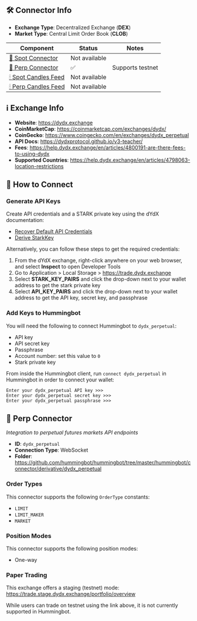 ## 🛠 Connector Info

- **Exchange Type**: Decentralized Exchange (**DEX**)
- **Market Type**: Central Limit Order Book (**CLOB**)

| Component | Status | Notes | 
| --------- | ------ | ----- |
| [🔀 Spot Connector](#spot-connector) | Not available |
| [🔀 Perp Connector](#perp-connector) | ✅ | Supports testnet
| [🕯 Spot Candles Feed](#spot-candles-feed) | Not available | 
| [🕯 Perp Candles Feed](#perp-candles-feed) | Not available | 

## ℹ️ Exchange Info

- **Website**: <https://dydx.exchange>
- **CoinMarketCap**: <https://coinmarketcap.com/exchanges/dydx/>
- **CoinGecko**: <https://www.coingecko.com/en/exchanges/dydx_perpetual>
- **API Docs**: <https://dydxprotocol.github.io/v3-teacher/>
- **Fees**: <https://help.dydx.exchange/en/articles/4800191-are-there-fees-to-using-dydx>
- **Supported Countries**: <https://help.dydx.exchange/en/articles/4798063-location-restrictions> 

## 🔑 How to Connect

### Generate API Keys

Create API credentials and a STARK private key using the dYdX documentation:

* [Recover Default API Credentials](https://dydxprotocol.github.io/v3-teacher/#recover-default-api-credentials)
* [Derive StarkKey](https://help.dydx.exchange/en/articles/4797307-what-is-a-stark-key)

Alternatively, you can follow these steps to get the required credentials:

1. From the dYdX exchange, right-click anywhere on your web browser, and select **Inspect** to open Developer Tools
2. Go to Application > Local Storage > <https://trade.dydx.exchange>
3. Select **STARK_KEY_PAIRS** and click the drop-down next to your wallet address to get the stark private key
4. Select **API_KEY_PAIRS** and click the drop-down next to your wallet address to get the API key, secret key, and passphrase

### Add Keys to Hummingbot

You will need the following to connect Hummingbot to `dydx_perpetual`:

* API key
* API secret key
* Passphrase
* Account number: set this value to `0`
* Stark private key

From inside the Hummingbot client, run `connect dydx_perpetual` in Hummingbot in order to connect your wallet:

```
Enter your dydx_perpetual API key >>>
Enter your dydx_perpetual secret key >>>
Enter your dydx_perpetual passphrase >>>
```

## 🔀 Perp Connector
*Integration to perpetual futures markets API endpoints*

- **ID**: `dydx_perpetual`
- **Connection Type**: WebSocket
- **Folder**: <https://github.com/hummingbot/hummingbot/tree/master/hummingbot/connector/derivative/dydx_perpetual>

### Order Types

This connector supports the following `OrderType` constants:

- `LIMIT`
- `LIMIT_MAKER`
- `MARKET`

### Position Modes

This connector supports the following position modes:

- One-way

### Paper Trading

This exchange offers a staging (testnet) mode: <https://trade.stage.dydx.exchange/portfolio/overview>

While users can trade on testnet using the link above, it is not currently supported in Hummingbot.